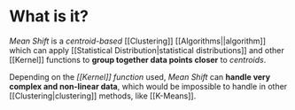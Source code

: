 # What is it?

*Mean Shift* is a *centroid-based* [[Clustering]] [[Algorithms||algorithm]] which can apply [[Statistical Distribution|statistical distributions]] and other [[Kernel]] functions to **group together data points closer** to  *centroids*. 

Depending on the *[[Kernel]] function* used, *Mean Shift* can **handle very complex and non-linear data**, which would be impossible to handle in other [[Clustering|clustering]] methods, like [[K-Means]].